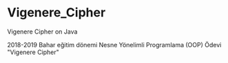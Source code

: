 # Vigenere_Cipher
Vigenere Cipher on Java 

2018-2019 Bahar eğitim dönemi Nesne Yönelimli Programlama (OOP) Ödevi "Vigenere Cipher"
